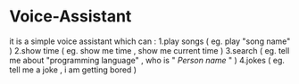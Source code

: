 # Voice-Assistant
it is a simple voice assistant which can :
  1.play songs ( eg. play "song name" )
  2.show time ( eg. show me time , show me current time )
  3.search ( eg. tell me about "programming language" , who is " *Person name*  " )
  4.jokes ( eg. tell me a joke , i am getting bored )
